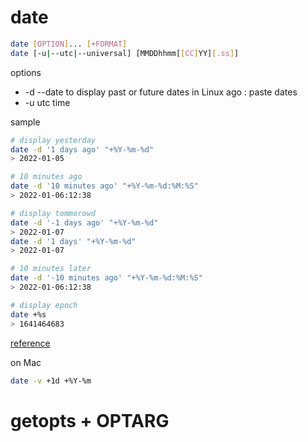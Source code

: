 # date
```bash
date [OPTION]... [+FORMAT]
date [-u|--utc|--universal] [MMDDhhmm[[CC]YY][.ss]]
```
options
- -d --date 
    to display past or future dates in Linux
    ago : paste dates
- -u 
    utc time

sample
```bash
# display yesterday
date -d '1 days ago' "+%Y-%m-%d"                                  
> 2022-01-05

# 10 minutes ago
date -d '10 minutes ago' "+%Y-%m-%d:%M:%S"
> 2022-01-06:12:38
```
```bash
# display tommorowd
date -d '-1 days ago' "+%Y-%m-%d"
> 2022-01-07
date -d '1 days' "+%Y-%m-%d"
> 2022-01-07

# 10 minutes later
date -d '-10 minutes ago' "+%Y-%m-%d:%M:%S"
> 2022-01-06:12:38
```

```bash
# display epoch
date +%s
> 1641464683
```
[reference](https://phoenixnap.com/kb/linux-date-command)


on Mac
```bash 
date -v +1d +%Y-%m
```

# getopts + OPTARG
